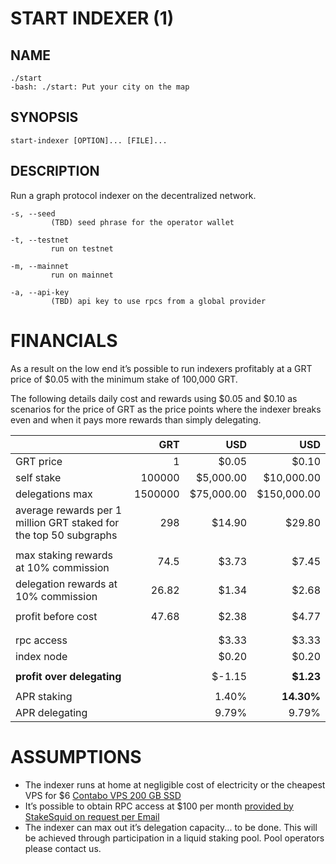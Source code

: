 START INDEXER (1)
=================

## NAME

```
./start
-bash: ./start: Put your city on the map
```

## SYNOPSIS

```
start-indexer [OPTION]... [FILE]...
```

## DESCRIPTION

Run a graph protocol indexer on the decentralized network.

```
-s, --seed
         (TBD) seed phrase for the operator wallet

-t, --testnet
         run on testnet

-m, --mainnet
         run on mainnet

-a, --api-key  
         (TBD) api key to use rpcs from a global provider
```

FINANCIALS
==========

As a result on the low end it’s possible to run indexers profitably at a GRT price of $0.05 with the minimum stake of 100,000 GRT.

The following details daily cost and rewards using $0.05 and $0.10 as scenarios for the price of GRT as the price points where the indexer breaks even and when it pays more rewards than simply delegating.


||GRT|USD|USD|
|-|-:|-:|-:|
|GRT price | 1 | $0.05 | $0.10 |
| self stake | 100000 | $5,000.00 | $10,000.00 |
| delegations max | 1500000 | $75,000.00 | $150,000.00 |
| average rewards per 1 million GRT staked   for the top 50 subgraphs | 298 | $14.90 | $29.80 |
|||||
| max staking rewards at 10% commission | 74.5 | $3.73 | $7.45 |
| delegation rewards at 10% commission | 26.82 | $1.34 | $2.68 |
|||||
| profit before cost | 47.68 | $2.38 | $4.77 |
|||||
|||||
| rpc access | | $3.33 | $3.33 | $3.33 |
| index node | | $0.20 | $0.20 | $0.20 |
|||||
| **profit over delegating** | | $-1.15 | **$1.23** |
|||||
| APR staking | | 1.40% | **14.30%** |
| APR delegating | | 9.79% | 9.79% |


ASSUMPTIONS
===========

* The indexer runs at home at negligible cost of electricity or the cheapest VPS for $6 [Contabo VPS 200 GB SSD](https://contabo.com/de/vps/vps-s-ssd/?image=ubuntu.267&qty=1&contract=1&storage-type=vps-s-200-gb-ssd)
* It’s possible to obtain RPC access at $100 per month [provided by StakeSquid on request per Email](mailto:goldberg@stakesquid.com)
* The indexer can max out it’s delegation capacity... to be done. This will be achieved through participation in a liquid staking pool. Pool operators please contact us.







